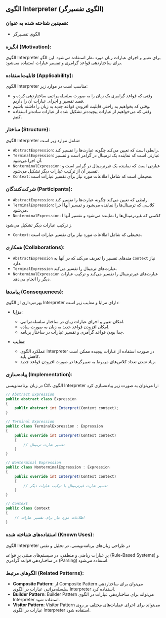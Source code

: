 ## الگوی Interpreter (الگوی تفسیرگر)

### همچنین شناخته شده به عنوان:
- الگوی تفسیرگر

### انگیزه (Motivation):
الگوی Interpreter برای تعبیر و اجرای عبارات زبان مورد نظر استفاده می‌شود. این الگو برای ساختاردهی قواعد گرامری و تفسیر عبارات استفاده می‌شود.

### قابلیت‌استفاده (Applicability):
الگوی Interpreter مناسب است در موارد زیر:
- وقتی که قواعد گرامری یک زبان را به صورت سلسله‌مراتبی ساختاردهی کرده و قصد تفسیر و اجرای عبارات آن را داریم.
- وقتی که بخواهیم به راحتی قابلیت افزودن قواعد جدید به زبان را داشته باشیم.
- وقتی که می‌خواهیم از عبارات پیچیده‌تر تشکیل شده از عبارات ساده‌تر استفاده کنیم.

### ساختار (Structure):
الگوی Interpreter شامل موارد زیر است:
- `AbstractExpression`: رابطی است که تعیین می‌کند چگونه عبارت‌ها را تفسیر کند.
- `TerminalExpression`: عبارتی است که نماینده یک ترمینال در گرامر است و تفسیر آن اجرا می‌شود.
- `NonterminalExpression`: عبارتی است که نماینده یک غیرترمینال در گرامر است و تفسیر آن از ترکیب عبارات دیگر تشکیل می‌شود.
- `Context`: محیطی است که شامل اطلاعات مورد نیاز برای تفسیر عبارات است.

### شرکت‌کنندگان (Participants):
- `AbstractExpression`: رابطی که تعیین می‌کند چگونه عبارت‌ها را تفسیر کند.
- `TerminalExpression`: کلاسی که ترمینال‌ها را نماینده می‌شود و تفسیر آنها اجرا می‌شود.
- `NonterminalExpression`: کلاسی که غیرترمینال‌ها را نماینده می‌شود و تفسیر آنها ا

ز ترکیب عبارات دیگر تشکیل می‌شود.
- `Context`: محیطی که شامل اطلاعات مورد نیاز برای تفسیر عبارات است.

### همکاری (Collaborations):
- `AbstractExpression` متدهای تفسیر را تعریف می‌کند که در آنها به `Context` نیاز دارد.
- `TerminalExpression` عبارت‌های ترمینال را تفسیر می‌کند.
- `NonterminalExpression` عبارت‌های غیرترمینال را تفسیر می‌کند و ترکیب عبارات دیگر را انجام می‌دهد.

### پیامدها (Consequences):
بهره‌برداری از الگوی Interpreter دارای مزایا و معایب زیر است:
- **مزایا**:
    - امکان تعبیر و اجرای عبارات زبان در ساختار سلسله‌مراتبی.
    - امکان افزودن قواعد جدید به زبان به صورت ساده.
    - جدا بودن قواعد گرامری و تفسیر عبارات در ساختار برنامه.

- **معایب**:
    - عملکرد الگوی Interpreter در صورت استفاده از عبارات پیچیده ممکن است کاهش یابد.
    - زیاد شدن تعداد کلاس‌های مربوط به تعبیرگرها در صورت افزودن قواعد جدید.

### پیاده‌سازی (Implementation):
در زبان برنامه‌نویسی C#، الگوی Interpreter را می‌توان به صورت زیر پیاده‌سازی کرد:

```csharp
// Abstract Expression
public abstract class Expression
{
    public abstract int Interpret(Context context);
}

// Terminal Expression
public class TerminalExpression : Expression
{
    public override int Interpret(Context context)
    {
        // تفسیر عبارت ترمینال
    }
}

// Nonterminal Expression
public class NonterminalExpression : Expression
{
    public override int Interpret(Context context)
    {
        // تفسیر عبارت غیرترمینال با ترکیب عبارات دیگر
    }
}

// Context
public class Context
{
    // اطلاعات مورد نیاز برای تفسیر عبارات
}
```

### استفاده‌های شناخته شده (Known Uses):
الگوی Interpreter در طراحی زبان‌های برنامه‌نویسی، در تحلیل و تفس

یر عبارات ریاضی و منطقی، در سیستم‌های مبتنی بر قواعد (Rule-Based Systems) و در ساختاردهی قواعد گرامری (Parsing) استفاده می‌شود.

### الگوهای مرتبط (Related Patterns):
- **Composite Pattern**: از Composite Pattern می‌توان برای ساختاردهی سلسله‌مراتبی عبارات در الگوی Interpreter استفاده کرد.
- **Builder Pattern**: Builder Pattern می‌تواند برای ساختاردهی عبارات در الگوی Interpreter استفاده شود.
- **Visitor Pattern**: Visitor Pattern می‌تواند برای اجرای عملیات‌های مختلف بر روی عبارات در الگوی Interpreter استفاده شود.